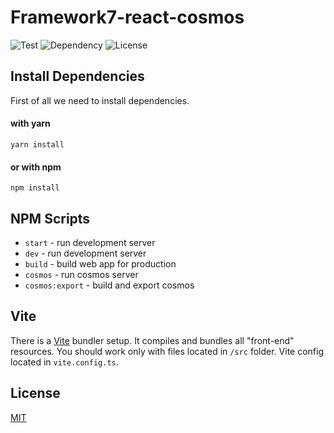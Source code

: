 # Framework7-react-cosmos

![Test](https://shields.io/badge/test-passing-brightgreen)
![Dependency](https://shields.io/badge/dependencies-up%20to%20date-brightgreen)
![License](https://shields.io/badge/license-MIT-green)

## Install Dependencies

First of all we need to install dependencies.

#### with **yarn**

```
yarn install
```

#### or with **npm**

```
npm install
```

## NPM Scripts

- `start` - run development server
- `dev` - run development server
- `build` - build web app for production
- `cosmos` - run cosmos server
- `cosmos:export` - build and export cosmos

## Vite

There is a [Vite](https://vitejs.dev) bundler setup. It compiles and bundles all "front-end" resources. You should work only with files located in `/src` folder. Vite config located in `vite.config.ts`.

## License

[MIT](./LICENSE)

